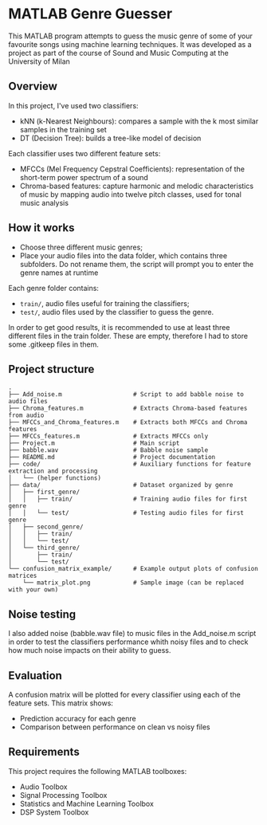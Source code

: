 # MATLAB Genre Guesser

This MATLAB program attempts to guess the music genre of some of your favourite songs using machine learning techniques. It was developed as a project as part of the course of Sound and Music Computing at the University of Milan

## Overview
In this project, I've used two classifiers:
 - kNN (k-Nearest Neighbours): compares a sample with the k most similar samples in the training set
 - DT (Decision Tree): builds a tree-like model of decision

Each classifier uses two different feature sets:
- MFCCs (Mel Frequency Cepstral Coefficients): representation of the short-term power spectrum of a sound
- Chroma-based features: capture harmonic and melodic characteristics of music by mapping audio into twelve pitch classes, used for tonal music analysis

## How it works
- Choose three different music genres;
- Place your audio files into the data folder, which contains three subfolders. Do not rename them, the script will prompt you to enter the genre names at runtime

Each genre folder contains:
- ```train/```, audio files useful for training the classifiers;
- ```test/```, audio files used by the classifier to guess the genre.

In order to get good results, it is recommended to use at least three different files in the train folder. These are empty, therefore I had to store some .gitkeep files in them.

## Project structure
```
.
├── Add_noise.m                    # Script to add babble noise to audio files
├── Chroma_features.m              # Extracts Chroma-based features from audio
├── MFCCs_and_Chroma_features.m    # Extracts both MFCCs and Chroma features
├── MFCCs_features.m               # Extracts MFCCs only
├── Project.m                      # Main script
├── babble.wav                     # Babble noise sample
├── README.md                      # Project documentation
├── code/                          # Auxiliary functions for feature extraction and processing
│   └── (helper functions)
├── data/                          # Dataset organized by genre
│   ├── first_genre/
│   │   ├── train/                 # Training audio files for first genre
│   │   └── test/                  # Testing audio files for first genre
│   ├── second_genre/
│   │   ├── train/
│   │   └── test/
│   └── third_genre/
│       ├── train/
│       └── test/
└── confusion_matrix_example/      # Example output plots of confusion matrices
    └── matrix_plot.png            # Sample image (can be replaced with your own)
```

## Noise testing
I also added noise (babble.wav file) to music files in the Add_noise.m script in order to test the classifiers performance whith noisy files and to check how much noise impacts on their ability to guess.

## Evaluation
A confusion matrix will be plotted for every classifier using each of the feature sets. This matrix shows:
- Prediction accuracy for each genre
- Comparison between performance on clean vs noisy files

## Requirements
This project requires the following MATLAB toolboxes:
- Audio Toolbox
- Signal Processing Toolbox
- Statistics and Machine Learning Toolbox
- DSP System Toolbox
